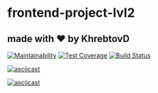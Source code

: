 # frontend-project-lvl2
## made with ❤️ by KhrebtovD

[![Maintainability](https://api.codeclimate.com/v1/badges/f80cd163f98ff4071826/maintainability)](https://codeclimate.com/github/KhrebtovD/frontend-project-lvl2/maintainability)
[![Test Coverage](https://api.codeclimate.com/v1/badges/f80cd163f98ff4071826/test_coverage)](https://codeclimate.com/github/KhrebtovD/frontend-project-lvl2/test_coverage)
[![Build Status](https://travis-ci.org/KhrebtovD/frontend-project-lvl2.svg?branch=master)](https://travis-ci.org/KhrebtovD/frontend-project-lvl2)

[![asciicast](https://asciinema.org/a/b2MQrf7CTHp2w0KRzKlue3pWI.svg)](https://asciinema.org/a/b2MQrf7CTHp2w0KRzKlue3pWI)

[![asciicast](https://asciinema.org/a/LL1vyub7REloytl3G7AXeUEcI.svg)](https://asciinema.org/a/LL1vyub7REloytl3G7AXeUEcI)